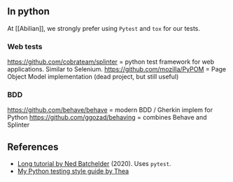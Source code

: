 ## In python
At [[Abilian]], we strongly prefer using `Pytest` and `tox` for our tests.

### Web tests
https://github.com/cobrateam/splinter = python test framework for web applications. Similar to Selenium.
https://github.com/mozilla/PyPOM = Page Object Model implementation (dead project, but still useful)

### BDD
https://github.com/behave/behave = modern BDD / Gherkin implem for Python
https://github.com/ggozad/behaving = combines Behave and Splinter


## References
- [Long tutorial by Ned Batchelder](https://nedbatchelder.com/text/test3.html) (2020). Uses `pytest`.
- [My Python testing style guide by Thea](https://blog.thea.codes/my-python-testing-style-guide/)

